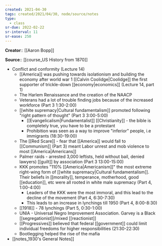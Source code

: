 ```yaml
---
created: 2021-04-30
tags: created/2021/04/30, node/source/notes
type:
  - class
sr-due: 2022-02-22
sr-interval: 11
sr-ease: 250
---
```

**Creator**:: [[Aaron Bopp]]
 
**Source**:: [[course_US History from 1870]]

- Conflict and conformity (Lecture 14)
    - [[America]] was pushing towards isolationism and building the economy after world war 1 [[Calvin Coolidge|Coolidge]] the first supporter of trickle-down [[economy|economics]] (Lecture 14, part 1)
    - The Harlem Renaissance and the creation of the NAACP
    - Veterans had a lot of trouble finding jobs because of the increased workforce (Part 3 1:30-2:00)
    - [[white supremacy|Cultural fundamentalism]] promoted following "right pattern of thought" (Part 3 3:00-5:00)
        - [[Evangelicalism|Fundamentalist]] [[Christianity]] - the bible is completely true, you have to be a protestant
        - Prohibition was seen as a way to improve "inferior" people, i.e immigrants (18:30-19:00)
    - The [[Red Scare]] - fear that [[America]] would fall to [[Communism]] (Part 3) meant Labor unrest and mob violence to most [[America|Americans]]
    - Palmer raids - arrested 3,000 leftists, held without bail, denied lawyers) [[guilt]] by association (Part 3 13:00-15:00)
    - KKK promotes "110% [[America|Americanism]]"  the most extreme right-wing form of [[white supremacy|Cultural fundamentalism]]. Their beliefs in [[morality]], temperance, motherhood, good [[education]], etc were all rooted in white male supremacy (Part 4, 1:00-4:00)
        - Leaders of the KKK were the most immoral, and this lead to the decline of the movement (Part 4, 6:30-7:30)
        - This leads to an increase in lynchings till 1950 (Part 4, 8:00-8:30)
    - [[1918]] - 78 lynchings (Part 5, 0:30-1:00)
    - UNIA - Universal Negro Improvement Association. Garvey is a Black [[segregationist]]/mixed [[reactionist]]
    - [[Progressives]] believed that federal [[government]] could limit individual freedoms for higher responsibilities (21:30-22:30)
    - Bootlegging helped the rise of the mafia
- [[notes_1930's General Notes]]
